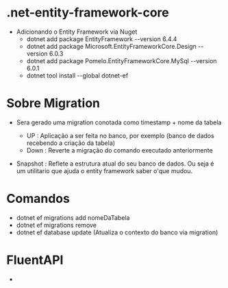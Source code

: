 # .net-entity-framework-core
 - Adicionando o Entity Framework via Nuget
   - dotnet add package EntityFramework --version 6.4.4
   - dotnet add package Microsoft.EntityFrameworkCore.Design --version 6.0.3
   - dotnet add package Pomelo.EntityFrameworkCore.MySql --version 6.0.1
   - dotnet tool install --global dotnet-ef

# Sobre Migration
  - Sera gerado uma migration conotada como timestamp + nome da tabela
    -  UP : Aplicação a ser feita no banco, por exemplo (banco de dados recebendo a criação da tabela)
    -  Down : Reverte a migração do comando executado anteriormente

  - Snapshot : Reflete a estrutura atual do seu banco de dados. Ou seja é um utilitario que ajuda o entity framework saber o'que mudou.

  # Comandos
   - dotnet ef migrations add nomeDaTabela
   - dotnet ef migrations remove
   - dotnet ef database update (Atualiza o contexto do banco via migration)


# FluentAPI
  - 